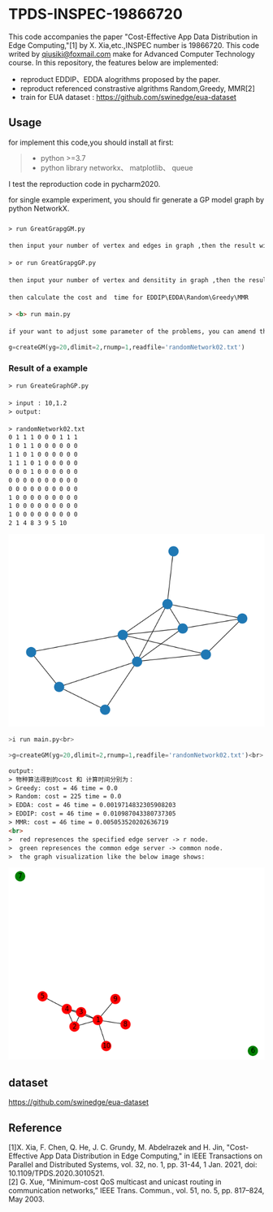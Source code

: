 # TPDS-INSPEC-19866720
This code accompanies the paper  "Cost-Effective App Data Distribution in Edge Computing,"[1]  by X. Xia,etc.,INSPEC number is 19866720. This code writed by qiusiki@foxmail.com make for  Advanced Computer Technology course.
In this repository, the features below are implemented:
- reproduct EDDIP、EDDA alogrithms proposed by the paper.
- reproduct referenced constrastive algrithms Random,Greedy, MMR[2]  
- train for EUA dataset : https://github.com/swinedge/eua-dataset

## Usage
for implement this code,you should install at first:
>
> - python >=3.7
> - python library networkx、 matplotlib、 queue
>

I test the reproduction code in pycharm2020.

for single example experiment, you should fir generate a GP model graph by python NetworkX.

###
```html
> run GreatGrapgGM.py 

then input your number of vertex and edges in graph ,then the result will be restored in randomNetwork01.txt.

> or run GreatGrapgGP.py  

then input your number of vertex and densitity in graph ,then the result will be restored in randomNetwork02.txt.

then calculate the cost and  time for EDDIP\EDDA\Random\Greedy\MMR

> <b> run main.py 

if your want to adjust some parameter of the problems, you can amend this command：

```

```python
g=createGM(yg=20,dlimit=2,rnump=1,readfile='randomNetwork02.txt')
```
### Result of a example 
```html
> run GreateGraphGP.py

> input : 10,1.2 
> output: 

> randomNetwork02.txt
0 1 1 1 0 0 0 1 1 1 
1 0 1 1 0 0 0 0 0 0 
1 1 0 1 0 0 0 0 0 0 
1 1 1 0 1 0 0 0 0 0 
0 0 0 1 0 0 0 0 0 0 
0 0 0 0 0 0 0 0 0 0 
0 0 0 0 0 0 0 0 0 0 
1 0 0 0 0 0 0 0 0 0 
1 0 0 0 0 0 0 0 0 0 
1 0 0 0 0 0 0 0 0 0 
2 1 4 8 3 9 5 10 

```
![](https://github.com/Siki-cloud/TPDS-INSPEC-19866720/blob/e48ce4fa0a8541cb54c1b05abb86c11f663834ce/photos/2.png)
```python
>i run main.py<br>
```
```python
>g=createGM(yg=20,dlimit=2,rnump=1,readfile='randomNetwork02.txt')<br>
```
```html
output:
> 物种算法得到的cost 和 计算时间分别为：
> Greedy: cost = 46 time = 0.0
> Random: cost = 225 time = 0.0
> EDDA: cost = 46 time = 0.0019714832305908203
> EDDIP: cost = 46 time = 0.010987043380737305
> MMR: cost = 46 time = 0.005053520202636719
<br>
>  red represences the specified edge server -> r node.
>  green represences the common edge server -> common node.
>  the graph visualization like the below image shows:

```
![](https://github.com/Siki-cloud/TPDS-INSPEC-19866720/blob/e48ce4fa0a8541cb54c1b05abb86c11f663834ce/photos/23.png)

## dataset

https://github.com/swinedge/eua-dataset<br>

## Reference
[1]X. Xia, F. Chen, Q. He, J. C. Grundy, M. Abdelrazek and H. Jin, "Cost-Effective App Data Distribution in Edge Computing," in IEEE Transactions on Parallel and Distributed Systems, vol. 32, no. 1, pp. 31-44, 1 Jan. 2021, doi: 10.1109/TPDS.2020.3010521.<br>
[2] G. Xue, “Minimum-cost QoS multicast and unicast routing in communication networks,” IEEE Trans. Commun., vol. 51, no. 5, pp. 817–824, May 2003.<br>
